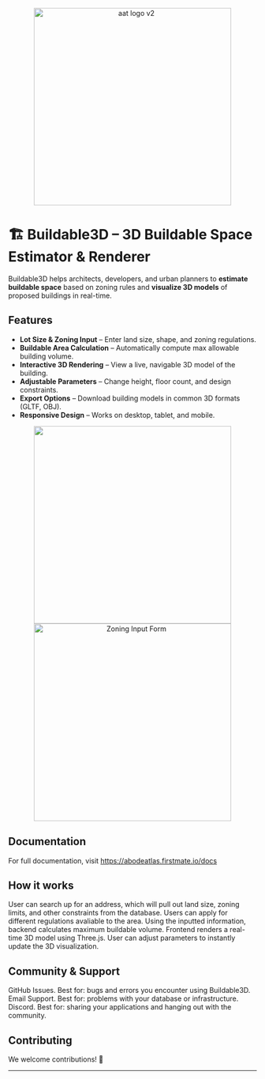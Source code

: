 

<p align="center">
<img src="https://github.com/user-attachments/assets/6a94a981-1d2f-4c12-bebc-5e97074d3393" alt="aat logo v2" width="400"/>
</p>


# 🏗️ Buildable3D – 3D Buildable Space Estimator & Renderer

Buildable3D helps architects, developers, and urban planners to **estimate buildable space** based on zoning rules and **visualize 3D models** of proposed buildings in real-time.


## Features
- **Lot Size & Zoning Input** – Enter land size, shape, and zoning regulations.
- **Buildable Area Calculation** – Automatically compute max allowable building volume.
- **Interactive 3D Rendering** – View a live, navigable 3D model of the building.
- **Adjustable Parameters** – Change height, floor count, and design constraints.
- **Export Options** – Download building models in common 3D formats (GLTF, OBJ).
- **Responsive Design** – Works on desktop, tablet, and mobile.

<p align="center">
<img src="https://github.com/user-attachments/assets/311efe9c-5007-4b0c-a8e8-c2b33f87ca90" width = "400"/>
<img src="https://github.com/user-attachments/assets/e92507a6-7b9d-4d61-b233-1e4bda288398" alt="Zoning Input Form" width="400"/>
</p>


## Documentation

For full documentation, visit https://abodeatlas.firstmate.io/docs


## How it works
User can search up for an address, which will pull out land size, zoning limits, and other constraints from the database. Users can apply for different regulations avaliable to the area. Using the inputted information, backend calculates maximum buildable volume. 
Frontend renders a real-time 3D model using Three.js. User can adjust parameters to instantly update the 3D visualization.

## Community & Support
GitHub Issues. Best for: bugs and errors you encounter using Buildable3D.
Email Support. Best for: problems with your database or infrastructure.
Discord. Best for: sharing your applications and hanging out with the community.

## Contributing
We welcome contributions! 🤝 

---

